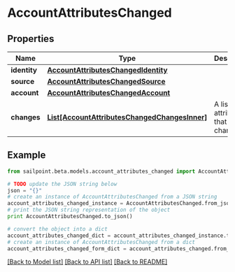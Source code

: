 # AccountAttributesChanged


## Properties
Name | Type | Description | Notes
------------ | ------------- | ------------- | -------------
**identity** | [**AccountAttributesChangedIdentity**](AccountAttributesChangedIdentity.md) |  | 
**source** | [**AccountAttributesChangedSource**](AccountAttributesChangedSource.md) |  | 
**account** | [**AccountAttributesChangedAccount**](AccountAttributesChangedAccount.md) |  | 
**changes** | [**List[AccountAttributesChangedChangesInner]**](AccountAttributesChangedChangesInner.md) | A list of attributes that changed. | 

## Example

```python
from sailpoint.beta.models.account_attributes_changed import AccountAttributesChanged

# TODO update the JSON string below
json = "{}"
# create an instance of AccountAttributesChanged from a JSON string
account_attributes_changed_instance = AccountAttributesChanged.from_json(json)
# print the JSON string representation of the object
print AccountAttributesChanged.to_json()

# convert the object into a dict
account_attributes_changed_dict = account_attributes_changed_instance.to_dict()
# create an instance of AccountAttributesChanged from a dict
account_attributes_changed_form_dict = account_attributes_changed.from_dict(account_attributes_changed_dict)
```
[[Back to Model list]](../README.md#documentation-for-models) [[Back to API list]](../README.md#documentation-for-api-endpoints) [[Back to README]](../README.md)


